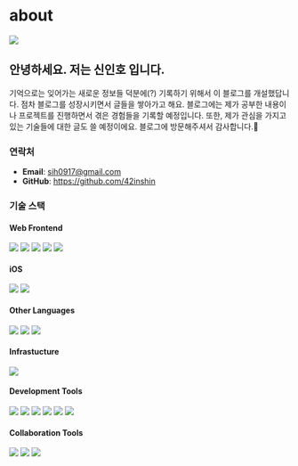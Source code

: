 # about

<img src="img/test_1.jpg" />

## 안녕하세요. 저는 신인호 입니다.
기억으로는 잊어가는 새로운 정보들 덕분에(?) 기록하기 위해서 이 블로그를 개설했답니다. 점차 블로그를 성장시키면서 글들을 쌓아가고 해요. 블로그에는 제가 공부한 내용이나 프로젝트를 진행하면서 겪은 경험들을 기록할 예정입니다. 또한, 제가 관심을 가지고 있는 기술들에 대한 글도 쓸 예정이에요. 블로그에 방문해주셔서 감사합니다.🥰
### 연락처
- **Email**: sih0917@gmail.com
- **GitHub**: https://github.com/42inshin

### 기술 스택

#### Web Frontend
<p align="left">
<img src="https://img.shields.io/badge/JavaScript-F7DF1E?style=for-the-badge&logo=JavaScript&logoColor=FFFFFF" style="all: unset; display: inline;">
<img src="https://img.shields.io/badge/TypeScript-3178C6?style=for-the-badge&logo=TypeScript&logoColor=white" style="all: unset; display: inline;">
<img src="https://img.shields.io/badge/vue-4FC08D?style=for-the-badge&logo=vuedotjs&logoColor=white" style="all: unset; display: inline;">
<img src="https://img.shields.io/badge/react-61DAFB?style=for-the-badge&logo=React&logoColor=white" style="all: unset; display: inline;">
<img src="https://img.shields.io/badge/Vite-646CFF?style=for-the-badge&logo=Vite&logoColor=white" style="all: unset; display: inline;">
</p>

#### iOS
<p align="left">
<img src="https://img.shields.io/badge/swift-FA7343?style=for-the-badge&logo=swift&logoColor=white" style="all: unset; display: inline;">
<img src="https://img.shields.io/badge/swiftui-007AFF?style=for-the-badge&logo=swift&logoColor=white" style="all: unset; display: inline;">
</p>

#### Other Languages
<p align="left">
<img src="https://img.shields.io/badge/c-00599C?style=for-the-badge&logo=c&logoColor=white" style="all: unset; display: inline;">
<img src="https://img.shields.io/badge/c++-00599C?style=for-the-badge&logo=cplusplus&logoColor=white" style="all: unset; display: inline;">
<img src="https://img.shields.io/badge/Python-3776AB?style=for-the-badge&logo=Python&logoColor=white" style="all: unset; display: inline;">
</p>

#### Infrastucture
<p align="left">
<img src="https://img.shields.io/badge/docker-2496ED?style=for-the-badge&logo=docker&logoColor=white" style="all: unset; display: inline;">
</p>

#### Development Tools
<p align="left">
<img src="https://img.shields.io/badge/git-F05032?style=for-the-badge&logo=git&logoColor=white" style="all: unset; display: inline;">
<img src="https://img.shields.io/badge/Github-181717?style=for-the-badge&logo=Github&logoColor=FFFFFF" style="all: unset; display: inline;">
<img src="https://img.shields.io/badge/VSCode-007ACC?style=for-the-badge&logo=Visual Studio Code&logoColor=FFFFFF" style="all: unset; display: inline;">
<img src="https://img.shields.io/badge/Swagger-85EA2D?style=for-the-badge&logo=Swagger&logoColor=FFFFFF" style="all: unset; display: inline;">
<img src="https://img.shields.io/badge/DataGrip-000000?style=for-the-badge&logo=DataGrip&logoColor=FFFFFF" style="all: unset; display: inline;">
<img src="https://img.shields.io/badge/Postman-FF6C37?style=for-the-badge&logo=Postman&logoColor=FFFFFF" style="all: unset; display: inline;">
</p>

#### Collaboration Tools
<p align="left">
<img src="https://img.shields.io/badge/Slack-4A154B?style=for-the-badge&logo=Slack&logoColor=white" style="all: unset; display: inline;">
<img src="https://img.shields.io/badge/Notion-000000?style=for-the-badge&logo=Notion&logoColor=white" style="all: unset; display: inline;">
<img src="https://img.shields.io/badge/Figma-F24E1E?style=for-the-badge&logo=Figma&logoColor=white" style="all: unset; display: inline;">
</p>
